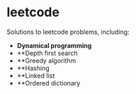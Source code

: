 # leetcode
Solutions to leetcode problems, including:

* **Dynamical programming**
* **Depth first search
* **Greedy algorithm
* **Hashing
* **Linked list
* **Ordered dictionary
